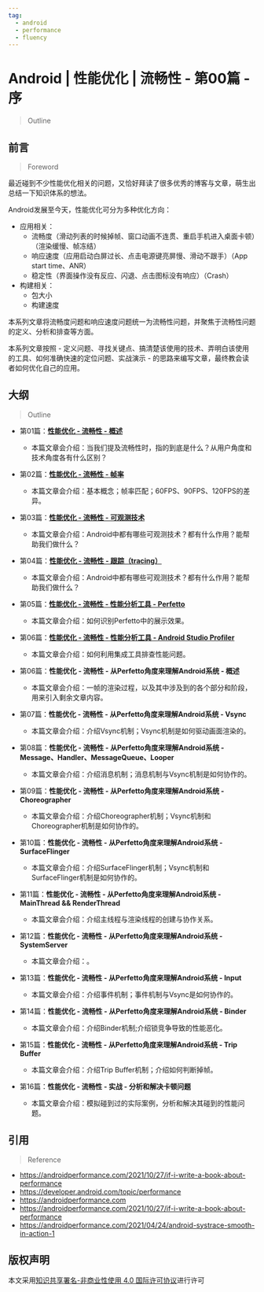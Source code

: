 ```yaml
---
tag:
  - android
  - performance
  - fluency
---
```


# Android | 性能优化 | 流畅性 - 第00篇 - 序

> Outline

## 前言

> Foreword

最近碰到不少性能优化相关的问题，又恰好拜读了很多优秀的博客与文章，萌生出总结一下知识体系的想法。 

Android发展至今天，性能优化可分为多种优化方向：
- 应用相关：
    - 流畅度（滑动列表的时候掉帧、窗口动画不连贯、重启手机进入桌面卡顿）（渲染缓慢、帧冻结）
    - 响应速度（应用启动白屏过长、点击电源键亮屏慢、滑动不跟手）（App start time、ANR）
    - 稳定性（界面操作没有反应、闪退、点击图标没有响应）（Crash）
- 构建相关：
    - 包大小
    - 构建速度

本系列文章将流畅度问题和响应速度问题统一为流畅性问题，并聚焦于流畅性问题的定义、分析和排查等方面。

本系列文章按照 - 定义问题、寻找关键点、搞清楚该使用的技术、弄明白该使用的工具、如何准确快速的定位问题、实战演示 - 的思路来编写文章，最终教会读者如何优化自己的应用。

## 大纲 

> Outline

- 第01篇：[**性能优化 - 流畅性 - 概述**](./fluency-01-overview.md)
    - 本篇文章会介绍：当我们提及流畅性时，指的到底是什么？从用户角度和技术角度各有什么区别？

- 第02篇：[**性能优化 - 流畅性 - 帧率**](./fluency-02-fps.md)
    - 本篇文章会介绍：基本概念；帧率匹配；60FPS、90FPS、120FPS的差异。

- 第03篇：[**性能优化 - 流畅性 - 可观测技术**](./fluency-03-observability-technology.md)
    - 本篇文章会介绍：Android中都有哪些可观测技术？都有什么作用？能帮助我们做什么？

- 第04篇：[**性能优化 - 流畅性 - 跟踪（tracing）**](./fluency-04-tracing.md)
    - 本篇文章会介绍：Android中都有哪些可观测技术？都有什么作用？能帮助我们做什么？

- 第05篇：[**性能优化 - 流畅性 - 性能分析工具 - Perfetto**](./fluency-05-tools-perfetto.md)
    - 本篇文章会介绍：如何识别Perfetto中的展示效果。

- 第06篇：[**性能优化 - 流畅性 - 性能分析工具 - Android Studio Profiler**](./fluency-06-tools-android-profiler.md)
    - 本篇文章会介绍：如何利用集成工具排查性能问题。

- 第06篇：**性能优化 - 流畅性 - 从Perfetto角度来理解Android系统 - 概述**
    - 本篇文章会介绍：一帧的渲染过程，以及其中涉及到的各个部分和阶段，用来引入剩余文章内容。

- 第07篇：**性能优化 - 流畅性 - 从Perfetto角度来理解Android系统 - Vsync**
    - 本篇文章会介绍：介绍Vsync机制；Vsync机制是如何驱动画面渲染的。

- 第08篇：**性能优化 - 流畅性 - 从Perfetto角度来理解Android系统 - Message、Handler、MessageQueue、Looper**
    - 本篇文章会介绍：介绍消息机制；消息机制与Vsync机制是如何协作的。

- 第09篇：**性能优化 - 流畅性 - 从Perfetto角度来理解Android系统 - Choreographer**
    - 本篇文章会介绍：介绍Choreographer机制；Vsync机制和Choreographer机制是如何协作的。

- 第10篇：**性能优化 - 流畅性 - 从Perfetto角度来理解Android系统 - SurfaceFlinger**
    - 本篇文章会介绍：介绍SurfaceFlinger机制；Vsync机制和SurfaceFlinger机制是如何协作的。

- 第11篇：**性能优化 - 流畅性 - 从Perfetto角度来理解Android系统 - MainThread && RenderThread**
    - 本篇文章会介绍：介绍主线程与渲染线程的创建与协作关系。

- 第12篇：**性能优化 - 流畅性 - 从Perfetto角度来理解Android系统 - SystemServer**
    - 本篇文章会介绍：。

- 第13篇：**性能优化 - 流畅性 - 从Perfetto角度来理解Android系统 - Input**
    - 本篇文章会介绍：介绍事件机制；事件机制与Vsync是如何协作的。

- 第14篇：**性能优化 - 流畅性 - 从Perfetto角度来理解Android系统 - Binder**
    - 本篇文章会介绍：介绍Binder机制;介绍锁竞争导致的性能恶化。

- 第15篇：**性能优化 - 流畅性 - 从Perfetto角度来理解Android系统 - Trip Buffer**
    - 本篇文章会介绍：介绍Trip Buffer机制；介绍如何判断掉帧。

- 第16篇：**性能优化 - 流畅性 - 实战 - 分析和解决卡顿问题**
    - 本篇文章会介绍：模拟碰到过的实际案例，分析和解决其碰到的性能问题。

## 引用

> Reference

- https://androidperformance.com/2021/10/27/if-i-write-a-book-about-performance
- https://developer.android.com/topic/performance
- https://androidperformance.com
- https://androidperformance.com/2021/10/27/if-i-write-a-book-about-performance
- https://androidperformance.com/2021/04/24/android-systrace-smooth-in-action-1

## 版权声明

本文采用[知识共享署名-非商业性使用 4.0 国际许可协议](https://creativecommons.org/licenses/by-nc/4.0/)进行许可